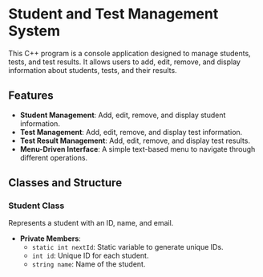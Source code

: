 # Student and Test Management System

This C++ program is a console application designed to manage students, tests, and test results. It allows users to add, edit, remove, and display information about students, tests, and their results.

## Features

- **Student Management**: Add, edit, remove, and display student information.
- **Test Management**: Add, edit, remove, and display test information.
- **Test Result Management**: Add, edit, remove, and display test results.
- **Menu-Driven Interface**: A simple text-based menu to navigate through different operations.

## Classes and Structure

### Student Class

Represents a student with an ID, name, and email.

- **Private Members**:
  - `static int nextId`: Static variable to generate unique IDs.
  - `int id`: Unique ID for each student.
  - `string name`: Name of the student.

